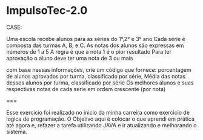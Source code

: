 # ImpulsoTec-2.0

CASE:

Uma escola recebe alunos para as séries do 1°,2° e 3° ano
Cada série é composta das turmas A, B, e C.
As notas dos alunos são expressas em números de 1 a 5
A regra é que a nota 1 é o pior resultado
Para ter aprovação o aluno deve ter uma nota de 3 ou mais

com base nessas informações, crie um código que fornece:
porcentagem de alunos aprovados por turma, classificado por série,
Média das notas desses alunos por turma, classificado por série
Os melhores alunos e suas respectivas notas de cada serie em ordem crescente (por nota)

===

Esse exercicio foi realizado no inicio da minha carreira como exercicio de logica de programação. O Objetivo aqui é colocar o que aprendi em prática até agora e, refazer a tarefa utilizando JAVA e ir atualizando e melhorando o sistema.